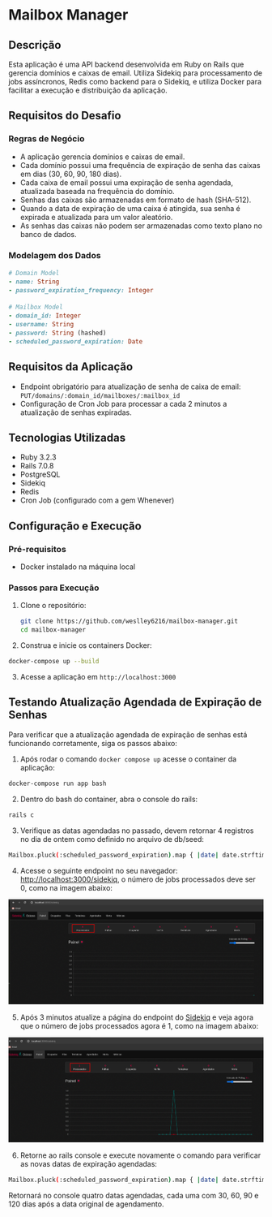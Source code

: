 # Mailbox Manager

## Descrição
Esta aplicação é uma API backend desenvolvida em Ruby on Rails que gerencia domínios e caixas de email. Utiliza Sidekiq para processamento de jobs assíncronos, Redis como backend para o Sidekiq, e utiliza Docker para facilitar a execução e distribuição da aplicação.

## Requisitos do Desafio

### Regras de Negócio
- A aplicação gerencia domínios e caixas de email.
- Cada domínio possui uma frequência de expiração de senha das caixas em dias (30, 60, 90, 180 dias).
- Cada caixa de email possui uma expiração de senha agendada, atualizada baseada na frequência do domínio.
- Senhas das caixas são armazenadas em formato de hash (SHA-512).
- Quando a data de expiração de uma caixa é atingida, sua senha é expirada e atualizada para um valor aleatório.
- As senhas das caixas não podem ser armazenadas como texto plano no banco de dados.


### Modelagem dos Dados
```ruby
# Domain Model
- name: String
- password_expiration_frequency: Integer

# Mailbox Model
- domain_id: Integer
- username: String
- password: String (hashed)
- scheduled_password_expiration: Date
```


## Requisitos da Aplicação
- Endpoint obrigatório para atualização de senha de caixa de email: `PUT/domains/:domain_id/mailboxes/:mailbox_id`
- Configuração de Cron Job para processar a cada 2 minutos a atualização de senhas expiradas.

## Tecnologias Utilizadas
- Ruby 3.2.3
- Rails 7.0.8
- PostgreSQL
- Sidekiq
- Redis
- Cron Job (configurado com a gem Whenever)

## Configuração e Execução
### Pré-requisitos
- Docker instalado na máquina local

### Passos para Execução
1. Clone o repositório:
   ```bash
   git clone https://github.com/weslley6216/mailbox-manager.git
   cd mailbox-manager
   ```
2. Construa e inicie os containers Docker:
  ```bash
  docker-compose up --build
  ```
3. Acesse a aplicação em `http://localhost:3000`


## Testando Atualização Agendada de Expiração de Senhas
Para verificar que a atualização agendada de expiração de senhas está funcionando corretamente, siga os passos abaixo:

1. Após rodar o comando `docker compose up` acesse o container da aplicação:
  ```bash
  docker-compose run app bash
  ```
2. Dentro do bash do container, abra o console do rails:
  ```bash
  rails c
  ```
3. Verifique as datas agendadas no passado, devem retornar 4 registros no dia de ontem como definido no arquivo de db/seed:
  ```bash
  Mailbox.pluck(:scheduled_password_expiration).map { |date| date.strftime("%d/%m/%Y") }
  ```
4. Acesse o seguinte endpoint no seu navegador: [http://localhost:3000/sidekiq](http://localhost:3000/sidekiq), o número de jobs processados deve ser 0, como na imagem abaixo:

  ![alt text](image.png)

5. Após 3 minutos atualize a página do endpoint do [Sidekiq](http://localhost:3000/sidekiq) e veja agora que o número de jobs processados agora é 1, como na imagem abaixo:

  ![alt text](image-1.png)

6. Retorne ao rails console e execute novamente o comando para verificar as novas datas de expiração agendadas:
  ```bash
  Mailbox.pluck(:scheduled_password_expiration).map { |date| date.strftime("%d/%m/%Y") }
  ```
Retornará no console quatro datas agendadas, cada uma com 30, 60, 90 e 120 dias após a data original de agendamento.
